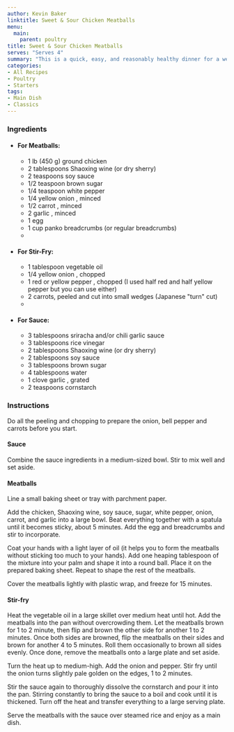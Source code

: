 ```yaml
---
author: Kevin Baker
linktitle: Sweet & Sour Chicken Meatballs
menu:
  main:
    parent: poultry
title: Sweet & Sour Chicken Meatballs
serves: "Serves 4"
summary: "This is a quick, easy, and reasonably healthy dinner for a weeknight. This is an absolutely delicious sweet and sour sauce."
categories:
- All Recipes
- Poultry
- Starters
tags:
- Main Dish
- Classics
---
```

### Ingredients

<div class="ingredient-list">
  
* #### For Meatballs:  
  * 1 lb (450 g) ground chicken  
  * 2 tablespoons Shaoxing wine (or dry sherry)  
  * 2 teaspoons soy sauce   
  * 1/2 teaspoon brown sugar   
  * 1/4 teaspoon white pepper  
  * 1/4 yellow onion , minced  
  * 1/2 carrot , minced  
  * 2 garlic , minced  
  * 1 egg  
  * 1 cup panko breadcrumbs (or regular breadcrumbs)  
  *   
* #### For Stir-Fry:  
  * 1 tablespoon vegetable oil  
  * 1/4 yellow onion , chopped  
  * 1 red or yellow pepper , chopped (I used half red and half yellow pepper but you can use either)  
  * 2 carrots, peeled and cut into small wedges (Japanese "turn" cut)  
  *   
* #### For Sauce:  
  * 3 tablespoons sriracha and/or chili garlic sauce  
  * 3 tablespoons rice vinegar   
  * 2 tablespoons Shaoxing wine (or dry sherry)   
  * 2 tablespoons soy sauce   
  * 3 tablespoons brown sugar   
  * 4 tablespoons water  
  * 1 clove garlic , grated  
  * 2 teaspoons cornstarch  

</div>

### Instructions
Do all the peeling and chopping to prepare the onion, bell pepper and carrots before you start.

#### Sauce
Combine the sauce ingredients in a medium-sized bowl. Stir to mix well and set aside. 

#### Meatballs
Line a small baking sheet or tray with parchment paper.

Add the chicken, Shaoxing wine, soy sauce, sugar, white pepper, onion, carrot, and garlic into a large bowl. Beat everything together with a spatula until it becomes sticky, about 5 minutes. Add the egg and breadcrumbs and stir to incorporate. 

Coat your hands with a light layer of oil (it helps you to form the meatballs without sticking too much to your hands). Add one heaping tablespoon of the mixture into your palm and shape it into a round ball. Place it on the prepared baking sheet. Repeat to shape the rest of the meatballs. 

Cover the meatballs lightly with plastic wrap, and freeze for 15 minutes.

#### Stir-fry
Heat the vegetable oil in a large skillet over medium heat until hot. Add the meatballs into the pan without overcrowding them. Let the meatballs brown for 1 to 2 minute, then flip and brown the other side for another 1 to 2 minutes. Once both sides are browned, flip the meatballs on their sides and brown for another 4 to 5 minutes. Roll them occasionally to brown all sides evenly. Once done, remove the meatballs onto a large plate and set aside. 

Turn the heat up to medium-high. Add the onion and pepper. Stir fry until the onion turns slightly pale golden on the edges, 1 to 2 minutes. 

Stir the sauce again to thoroughly dissolve the cornstarch and pour it into the pan. Stirring constantly to bring the sauce to a boil and cook until it is thickened. Turn off the heat and transfer everything to a large serving plate. 

Serve the meatballs with the sauce over steamed rice and enjoy as a main dish. 
